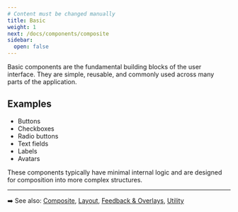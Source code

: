 ```yaml
---
# Content must be changed manually
title: Basic
weight: 1
next: /docs/components/composite
sidebar:
  open: false
---
```


Basic components are the fundamental building blocks of the user interface. They are simple, reusable, and commonly used across many parts of the application.

## Examples
- Buttons
- Checkboxes
- Radio buttons
- Text fields
- Labels
- Avatars

These components typically have minimal internal logic and are designed for composition into more complex structures.

---

➡️ See also: [Composite](../composite), [Layout](../layout), [Feedback & Overlays](../feedback-and-overlay), [Utility](../utility)

